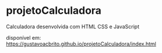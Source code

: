 # projetoCalculadora
Calculadora desenvolvida com HTML CSS e JavaScript



disponível em:
https://gustavoacbrito.github.io/projetoCalculadora/index.html

